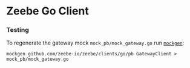 # Zeebe Go Client


### Testing

To regenerate the gateway mock `mock_pb/mock_gateway.go` run [`mockgen`](https://github.com/golang/mock#installation):

```
mockgen github.com/zeebe-io/zeebe/clients/go/pb GatewayClient > mock_pb/mock_gateway.go
```
